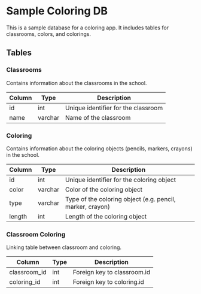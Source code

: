 # Sample Coloring DB

This is a sample database for a coloring app. It includes tables for classrooms, colors, and colorings.

## Tables

### Classrooms

Contains information about the classrooms in the school.

| Column | Type    | Description                         |
| ------ | ------- | ----------------------------------- |
| id     | int     | Unique identifier for the classroom |
| name   | varchar | Name of the classroom               |

### Coloring

Contains information about the coloring objects (pencils, markers, crayons) in the school.

| Column | Type    | Description                                               |
| ------ | ------- | --------------------------------------------------------- |
| id     | int     | Unique identifier for the coloring object                 |
| color  | varchar | Color of the coloring object                              |
| type   | varchar | Type of the coloring object (e.g. pencil, marker, crayon) |
| length | int     | Length of the coloring object                             |

### Classroom Coloring

Linking table between classroom and coloring.

| Column       | Type | Description                 |
| ------------ | ---- | --------------------------- |
| classroom_id | int  | Foreign key to classroom.id |
| coloring_id  | int  | Foreign key to coloring.id  |

